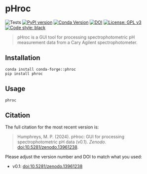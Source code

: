 # pHroc

![Tests](https://github.com/mvdh7/phroc/workflows/Tests/badge.svg)
[![PyPI version](https://img.shields.io/pypi/v/phroc.svg?style=popout)](https://pypi.org/project/phroc/)
[![Conda Version](https://img.shields.io/conda/vn/conda-forge/phroc.svg)](https://anaconda.org/conda-forge/phroc)
[![DOI](https://img.shields.io/badge/DOI-10.5281%2Fzenodo.13961237-informational)](https://doi.org/10.5281/zenodo.13961237)
[![License: GPL v3](https://img.shields.io/badge/License-GPLv3-blue.svg)](https://www.gnu.org/licenses/gpl-3.0)
[![Code style: black](https://img.shields.io/badge/code%20style-black-000000.svg)](https://github.com/psf/black)

> pHroc is a GUI tool for processing spectrophotometric pH measurement data from a Cary Agilent spectrophotometer.

## Installation

    conda install conda-forge::phroc
    pip install phroc

## Usage

    phroc

## Citation

The full citation for the most recent version is:

> Humphreys, M. P. (2024). pHroc: GUI for processing spectrophotometric pH data (v0.1).  *Zenodo*.  [doi:10.5281/zenodo.13961238](https://doi.org/10.5281/zenodo.13961238).

Please adjust the version number and DOI to match what you used:

  * v0.1: [doi:10.5281/zenodo.13961238](https://doi.org/10.5281/zenodo.13961238)
